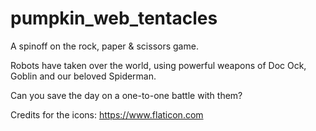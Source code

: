 # pumpkin_web_tentacles

A spinoff on the rock, paper & scissors game.

Robots have taken over the world, using powerful weapons of Doc Ock, Goblin and our beloved Spiderman.

Can you save the day on a one-to-one battle with them?

Credits for the icons:
https://www.flaticon.com